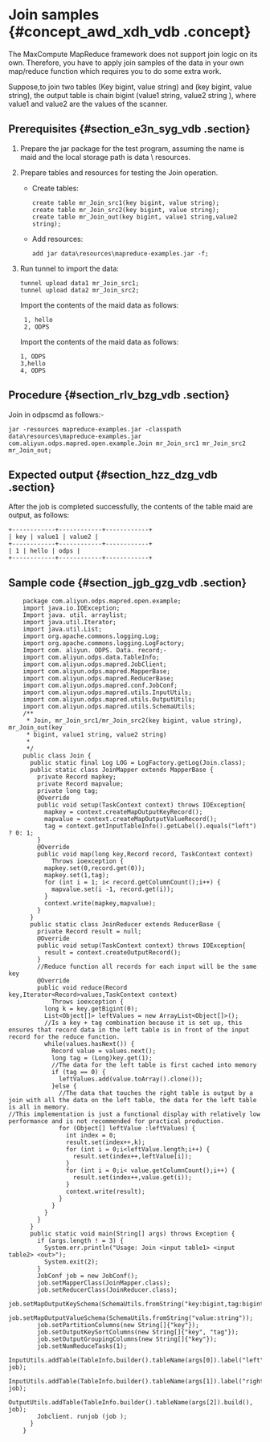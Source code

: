 # Join samples {#concept_awd_xdh_vdb .concept}

The MaxCompute MapReduce framework does not support join logic on its own. Therefore, you have to apply join samples of the data in your own map/reduce function which requires you to do some extra work.

Suppose,to join two tables \(Key bigint, value string\) and \(key bigint, value string\), the output table is chain bigint \(value1 string, value2 string \), where value1 and value2 are the values of the scanner.

## Prerequisites {#section_e3n_syg_vdb .section}

1.  Prepare the jar package for the test program, assuming the name is maid and the local storage path is data \\ resources.
2.  Prepare tables and resources for testing the Join operation.
    -   Create tables:

        ```
        create table mr_Join_src1(key bigint, value string);
        create table mr_Join_src2(key bigint, value string);
        create table mr_Join_out(key bigint, value1 string,value2 string);
        ```

    -   Add resources:

        ```
        add jar data\resources\mapreduce-examples.jar -f;
        ```

3.  Run tunnel to import the data:

    ```
    tunnel upload data1 mr_Join_src1;
    tunnel upload data2 mr_Join_src2;
    ```

    Import the contents of the maid data as follows:

    ```
     1, hello
     2, ODPS
    ```

    Import the contents of the maid data as follows:

    ```
    1, ODPS
    3,hello
    4, ODPS
    ```


## Procedure {#section_rlv_bzg_vdb .section}

Join in odpscmd as follows:-

```
jar -resources mapreduce-examples.jar -classpath data\resources\mapreduce-examples.jar
com.aliyun.odps.mapred.open.example.Join mr_Join_src1 mr_Join_src2 mr_Join_out;
```

## Expected output {#section_hzz_dzg_vdb .section}

After the job is completed successfully, the contents of the table maid are output, as follows:

```
+------------+------------+------------+
| key | value1 | value2 |
+------------+------------+------------+
| 1 | hello | odps | 
+------------+------------+------------+
```

## Sample code {#section_jgb_gzg_vdb .section}

```
    package com.aliyun.odps.mapred.open.example;
    import java.io.IOException;
    Import java. util. arraylist;
    import java.util.Iterator;
    import java.util.List;
    import org.apache.commons.logging.Log;
    import org.apache.commons.logging.LogFactory;
    Import com. aliyun. ODPS. Data. record;-
    import com.aliyun.odps.data.TableInfo;
    import com.aliyun.odps.mapred.JobClient;
    import com.aliyun.odps.mapred.MapperBase;
    import com.aliyun.odps.mapred.ReducerBase;
    import com.aliyun.odps.mapred.conf.JobConf;
    import com.aliyun.odps.mapred.utils.InputUtils;
    import com.aliyun.odps.mapred.utils.OutputUtils;
    import com.aliyun.odps.mapred.utils.SchemaUtils;
    /**
     * Join, mr_Join_src1/mr_Join_src2(key bigint, value string), mr_Join_out(key
     * bigint, value1 string, value2 string)
     * 
     */
    public class Join {
      public static final Log LOG = LogFactory.getLog(Join.class);
      public static class JoinMapper extends MapperBase {
        private Record mapkey;
        private Record mapvalue;
        private long tag;
        @Override
        public void setup(TaskContext context) throws IOException{
          mapkey = context.createMapOutputKeyRecord();
          mapvalue = context.createMapOutputValueRecord();
          tag = context.getInputTableInfo().getLabel().equals("left") ? 0: 1;
        }
        @Override
        public void map(long key,Record record, TaskContext context)
            Throws ioexception {
          mapkey.set(0,record.get(0));
          mapkey.set(1,tag);
          for (int i = 1; i< record.getColumnCount();i++) {
            mapvalue.set(i -1, record.get(i));
          }
          context.write(mapkey,mapvalue);
        }
      }
      public static class JoinReducer extends ReducerBase {
        private Record result = null;
        @Override
        public void setup(TaskContext context) throws IOException{
          result = context.createOutputRecord();
        }
        //Reduce function all records for each input will be the same key
        @Override
        public void reduce(Record key,Iterator<Record>values,TaskContext context)
            Throws ioexception {
          long k = key.getBigint(0);
          List<Object[]> leftValues = new ArrayList<Object[]>();
          //Is a key + tag combination because it is set up, this ensures that record data in the left table is in front of the input record for the reduce function.
          while(values.hasNext()) {
            Record value = values.next();
            long tag = (Long)key.get(1);
            //The data for the left table is first cached into memory
            if (tag == 0) {
              leftValues.add(value.toArray().clone());
            }else {
              //The data that touches the right table is output by a join with all the data on the left table, the data for the left table is all in memory.
//This implementation is just a functional display with relatively low performance and is not recommended for practical production.
              for (Object[] leftValue :leftValues) {
                int index = 0;
                result.set(index++,k);
                for (int i = 0;i<leftValue.length;i++) {
                  result.set(index++,leftValue[i]);
                }
                for (int i = 0;i< value.getColumnCount();i++) {
                  result.set(index++,value.get(i));
                }
                context.write(result);
              }
            }
          }
        }
      }
      public static void main(String[] args) throws Exception {
        if (args.length ! = 3) {
          System.err.println("Usage: Join <input table1> <input table2> <out>");
          System.exit(2);
        }
        JobConf job = new JobConf();
        job.setMapperClass(JoinMapper.class);
        job.setReducerClass(JoinReducer.class);
        job.setMapOutputKeySchema(SchemaUtils.fromString("key:bigint,tag:bigint"));
        job.setMapOutputValueSchema(SchemaUtils.fromString("value:string"));
        job.setPartitionColumns(new String[]{"key"});
        job.setOutputKeySortColumns(new String[]{"key", "tag"});
        job.setOutputGroupingColumns(new String[]{"key"});
        job.setNumReduceTasks(1);
        InputUtils.addTable(TableInfo.builder().tableName(args[0]).label("left").build(), job);
        InputUtils.addTable(TableInfo.builder().tableName(args[1]).label("right").build(), job);
        OutputUtils.addTable(TableInfo.builder().tableName(args[2]).build(), job);
        Jobclient. runjob (job );
      }
    }

```

